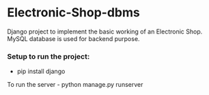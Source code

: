 # Electronic-Shop-dbms
Django project to implement the basic working of an Electronic Shop.
MySQL database is used for backend purpose.

### Setup to run the project:
- pip install django

To run the server - python manage.py runserver
